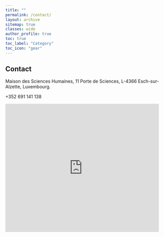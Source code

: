 ```yaml
---
title: ""
permalink: /contact/
layout: archive
sitemap: true
classes: wide
author_profile: true
toc: true
toc_label: "Category"
toc_icon: "gear"
---
```

## Contact
<!--
<iframe width="425" height="350" frameborder="0" scrolling="no" marginheight="0" marginwidth="0" src="https://www.openstreetmap.org/export/embed.html?bbox=5.9423911571502686%2C49.50095287366679%2C5.9514033794403085%2C49.50628983004506&amp;layer=mapnik" style="border: 1px solid black"></iframe><br/><small><a href="https://www.openstreetmap.org/#map=17/49.50362/5.94690">View Larger Map</a></small>
-->
<i class='fas fa-map-marker-alt' style='font-size:36px'></i> Maison des Sciences Humaines, 11 Porte de Sciences, L-4366 Esch-sur-Alzette, Luxembourg. 

<i class='fas fa-phone' style='font-size:36px'></i> +352 691 141 138


<iframe src="https://www.google.com/maps/embed?pb=!1m18!1m12!1m3!1d2590.950377983036!2d5.944897715379736!3d49.50433107935612!2m3!1f0!2f0!3f0!3m2!1i1024!2i768!4f13.1!3m3!1m2!1s0x47eacad3bf1a6bcd%3A0x7420aaa22c79d266!2sMaison%20des%20Sciences%20Humaines%20-%20Universit%C3%A9%20de%20Luxembourg!5e0!3m2!1sen!2slu!4v1680002994025!5m2!1sen!2slu" width="95%" height="400px" style="border:0;" allowfullscreen="" loading="lazy" referrerpolicy="no-referrer-when-downgrade"></iframe>



